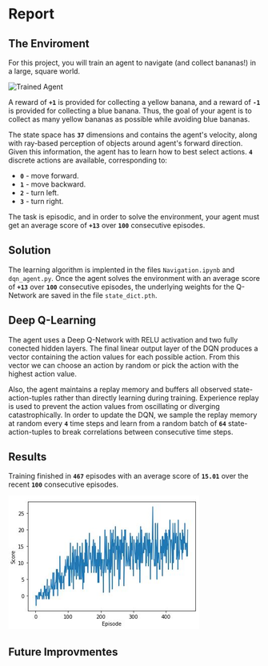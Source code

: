 [//]: # (Image References)

[image1]: https://user-images.githubusercontent.com/10624937/42135619-d90f2f28-7d12-11e8-8823-82b970a54d7e.gif "Trained Agent"
[image2]: img/result.jpg "Graph"

# Report

## The Enviroment

For this project, you will train an agent to navigate (and collect bananas!) in a large, square world.  

![Trained Agent][image1]

A reward of **`+1`** is provided for collecting a yellow banana, and a reward of **`-1`** is provided for collecting a blue banana.  Thus, the goal of your agent is to collect as many yellow bananas as possible while avoiding blue bananas.  

The state space has **`37`** dimensions and contains the agent's velocity, along with ray-based perception of objects around agent's forward direction.  Given this information, the agent has to learn how to best select actions. **`4`** discrete actions are available, corresponding to:
- **`0`** - move forward.
- **`1`** - move backward.
- **`2`** - turn left.
- **`3`** - turn right.

The task is episodic, and in order to solve the environment, your agent must get an average score of **`+13`** over **`100`** consecutive episodes.

## Solution

The learning algorithm is implented in the files `Navigation.ipynb` and `dqn_agent.py`. Once the agent solves the environment with an average score of **`+13`** over **`100`** consecutive episodes, the underlying weights for the Q-Network are saved in the file `state_dict.pth`.

## Deep Q-Learning

The agent uses a Deep Q-Network with RELU activation and two fully conected hidden layers. The final linear output layer of the DQN produces a vector containing the action values for each possible action. From this vector we can choose an action by random or pick the action with the highest action value.

Also, the agent maintains a replay memory and buffers all observed state-action-tuples rather than directly learning during training. Experience replay is used to prevent the action values from oscillating or diverging catastrophically. In order to update the DQN, we sample the replay memory at random every **`4`** time steps and learn from a random batch of **`64`** state-action-tuples to break correlations between consecutive time steps.

## Results

Training finished in **`467`** episodes with an average score of **`15.01`** over the recent **`100`** consecutive episodes.

![Graph][image2]

## Future Improvmentes

